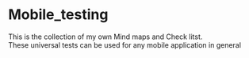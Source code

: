 # Mobile_testing

This is the collection of my own Mind maps and Check litst.  
These universal tests can be used for any mobile application in general

